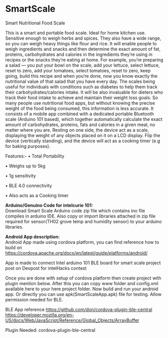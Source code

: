 # SmartScale

Smart Nutritional Food Scale

This is a smart and portable food scale. Ideal for home kitchen use. Sensitive enough to weigh herbs and spices. They also have a wide range, so you can weigh heavy things like flour and rice.
It will enable people to weigh ingredients and snacks and then determine the exact amount of fat, proteins, carbohydrates and calories in the ingredients they’re using in recipes or the snacks they’re eating at home. For example, you’re preparing a salad — you put your bowl on the scale, add your lettuce, select lettuce, reset to zero, add your tomatoes, select tomatoes, reset to zero, keep going, build this recipe and when you’re done, now you know exactly the nutritional value of that salad that you have every day. The scales being useful for individuals with conditions such as diabetes to help them track their carbohydrates/calories intake. It will be also invaluable for dieters who track their food intake to achieve and maintain their weight loss goals. So many people use nutritional food apps, but without knowing the precise weight of the food being consumed, this information is less accurate.
It consists of a mobile app combined with a dedicated portable Bluetooth scale (Arduino 101 based), which together automatically calculate the exact amount of carbohydrates, proteins, fats and calories in a given meal, no matter where you are.
Resting on one side, the device act as a scale, displaying the weight of any objects placed on it on a LCD display. Flip the device (vertically standing), and the device will act as a cooking timer (e.g for baking purposes).


Features:-
•	Total Portability

•	Weighs up to 5kg

•	1g sensitivity

•	BLE 4.0 connectivity

•	Also acts as a Cooking timer


<b>Arduino/Genuino Code for intelcurie 101:</b><br>
Download Smart Scale Arduino code zip file which contains ino file compiles in arduino IDE. Also copy or import libraries attached in zip file required for sensor(TH02 grove temp and humidity sensor) to your arduino libraries.

<b>Android App description:</b><br>
Android App made using cordova platform, you can find reference how to build on https://cordova.apache.org/docs/en/latest/guide/platforms/android/

App is made to connect Intel arduino 101 BLE board for smart scale project post on Devpost for intelHacks contest

Once you are done with setup of cordova platform then create project with plugin mention below. After this you can copy www folder and config.xml available here to your here project folder. Now build and run your android app.
Or directly you can use apk(SmartScaleApp.apk) file for testing. Allow permission needed for BLE.

BLE App reference
https://github.com/don/cordova-plugin-ble-central
https://developer.mozilla.org/en-US/docs/Web/JavaScript/Reference/Global_Objects/ArrayBuffer

Plugin Needed:
cordova-plugin-ble-central
